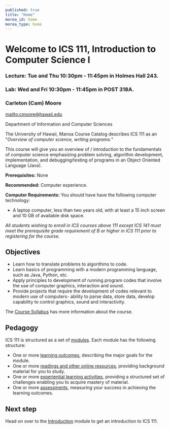 ```yaml
---
published: true
title: "Home"
morea_id: home
morea_type: home
---
```



# Welcome to ICS 111, Introduction to Computer Science I

### **Lecture:** Tue and Thu 10:30pm - 11:45pm in Holmes Hall 243.
    
### **Lab:** Wed and Fri 10:30pm - 11:45pm in POST 318A.
    

### Carleton (Cam) Moore
<mailto:cmoore@hawaii.edu>

Department of Information and Computer Sciences

The University of Hawaii, Manoa Course Catalog describes ICS 111 as an "*Overview of computer science, writing programs.*"   

This course will give you an overview of / introduction to the fundamentals of computer science emphasizing problem solving, algorithm development, implementation, and debugging/testing of programs in an Object Oriented Language (Java).

**Prerequisites:** None

**Recommended:** Computer experience.

**Computer Requirements:** You should have have the following computer technology:

* A laptop computer, less than two years old, with at least a 15 inch screen and 10 GB of available disk space.

_All students wishing to enroll in ICS courses above 111 except ICS 141 must meet the prerequisite grade requirement of B or higher in ICS 111 prior to registering for the course._


## Objectives

* Learn how to translate problems to algorithms to code.
* Learn basics of programming with a modern programming language, such as Java, Python, etc.
* Apply principles to development of running program codes that involve the use of computer graphics, interaction and sound.
* Provide projects that require the development of codes relevant to modern use of computers- ability to parse data, store data, develop capability to control graphics, sound and interactivity.

The [Course Syllabus](morea/010.introduction/reading-syllabus.html) has more information about the course.

## Pedagogy

ICS 111 is structured as a set of [modules](modules). Each module has the following structure:

  * One or more [learning outcomes](outcomes), describing the major goals for the module.
  * One or more [readings and other online resources](readings), providing background material for you to study.
  * One or more [experiential learning activities](experiences), providing a structured set of challenges enabling you 
    to acquire mastery of material.
  * One or more [assessments](assessments), measuring your success in achieving the learning outcomes.

## Next step

Head on over to the [Introduction](modules/module-introduction/) module to get an introduction to ICS 111.
